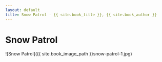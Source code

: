 ```yaml
---
layout: default
title: Snow Patrol - {{ site.book_title }}, {{ site.book_author }}
---
```


# Snow Patrol

![Snow Patrol]({{ site.book_image_path }}snow-patrol-1.jpg)
